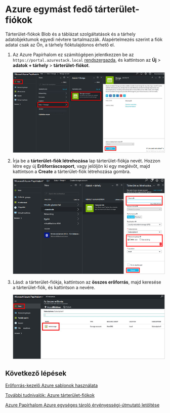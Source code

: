 <properties
    pageTitle="Tárterület-fiókok Azure egymást fedő |} Microsoft Azure"
    description="Megtudhatja, hogy miként hozhat létre Azure Papírhalom tároló fiókot."
    services="azure-stack"
    documentationCenter=""
    authors="ErikjeMS"
    manager="byronr"
    editor=""/>

<tags
    ms.service="azure-stack"
    ms.workload="na"
    ms.tgt_pltfrm="na"
    ms.devlang="na"
    ms.topic="get-started-article"
    ms.date="09/26/2016"
    ms.author="erikje"/>

# <a name="storage-accounts-in-azure-stack"></a>Azure egymást fedő tárterület-fiókok

Tárterület-fiókok Blob és a táblázat szolgáltatások és a tárhely adatobjektumok egyedi névtere tartalmazzák. Alapértelmezés szerint a fiók adatai csak az Ön, a tárhely fióktulajdonos érhető el.

1.  Az Azure Papírhalom ez számítógépen jelentkezzen be az `https://portal.azurestack.local` [rendszergazda](azure-stack-connect-azure-stack.md#log-in-as-a-service-administrator), és kattintson az **Új** > **adatok + tárhely** > **tárterület-fiókot**.

    ![](media/azure-stack-provision-storage-account/image01.png)

2.  Írja be a **tárterület-fiók létrehozása** lap tárterület-fiókja nevét. Hozzon létre egy új **Erőforráscsoport**, vagy jelöljön ki egy meglévőt, majd kattintson a **Create** a tárterület-fiók létrehozása gombra.

    ![](media/azure-stack-provision-storage-account/image02.png)

3. Lásd: a tárterület-fiókja, kattintson az **összes erőforrás**, majd keresése a tárterület-fiók, és kattintson a nevére.

    ![](media/azure-stack-provision-storage-account/image03.png)
    
## <a name="next-steps"></a>Következő lépések

[Erőforrás-kezelő Azure sablonok használata](azure-stack-arm-templates.md)

[További tudnivalók: Azure tárterület-fiókok](../storage/storage-create-storage-account.md)

[Azure Papírhalom Azure egységes tároló érvényességi-útmutató letöltése](http://aka.ms/azurestacktp1doc)
